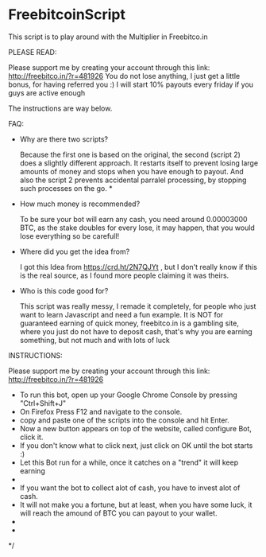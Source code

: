 # FreebitcoinScript
This script is to play around with the Multiplier in Freebitco.in


PLEASE READ:

  Please support me by creating your account through this link:
  http://freebitco.in/?r=481926
  You do not lose anything, I just get a little bonus, for having referred you :)
  I will start 10% payouts every friday if you guys are active enough

The instructions are way below.

FAQ:  

* Why are there two scripts? 

  Because the first one is based on the original, the second (script 2) does a slightly different approach. It restarts itself to prevent losing large amounts of money and stops when you have enough to payout. And also the script 2 prevents accidental parralel processing, by stopping such processes on the go. *
    
* How much money is recommended? 
    
   To be sure your bot will earn any cash, you need around 0.00003000 BTC, as the stake doubles for every lose, it may happen, that you would lose everything so be carefull! 
    
* Where did you get the idea from? 

   I got this Idea from https://crd.ht/2N7QJYt , but I don't really know if this is the real source, as I found more people claiming it was theirs. 
   
* Who is this code good for?

   This script was really messy, I remade it completely, for people who just want to learn Javascript and need a fun example.
   It is NOT for guaranteed earning of quick money, freebitco.in is a gambling site, where you just do not have to deposit cash, that's why you are earning something, but not much and with lots of luck


INSTRUCTIONS:
 
  Please support me by creating your account through this link:
  http://freebitco.in/?r=481926
 
 * To run this bot, open up your Google Chrome Console by pressing "Ctrl+Shift+J"
 * On Firefox Press F12 and navigate to the console.
 * copy and paste one of the scripts into the console and hit Enter.
 * Now a new button appears on top of the website, called configure Bot, click it.
 * If you don't know what to click next, just click on OK until the bot starts :)
 * Let this Bot run for a while, once it catches on a "trend" it will keep earning
 *
 *  If you want the bot to collect alot of cash, you have to invest alot of cash.
 *  It will not make you a fortune, but at least, when you have some luck, it will reach the amound of BTC you can payout to your wallet.
 *
 *
 */
